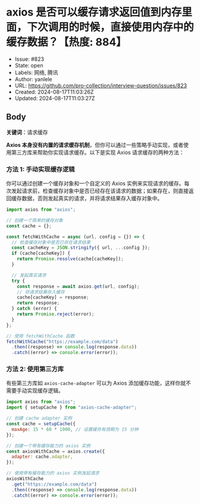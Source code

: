 # axios 是否可以缓存请求返回值到内存里面，下次调用的时候，直接使用内存中的缓存数据？【热度: 884】

- Issue: #823
- State: open
- Labels: 网络, 腾讯
- Author: yanlele
- URL: https://github.com/pro-collection/interview-question/issues/823
- Created: 2024-08-17T11:03:26Z
- Updated: 2024-08-17T11:03:27Z

## Body

**关键词**：请求缓存

**Axios 本身没有内置的请求缓存机制**，但你可以通过一些策略手动实现，或者使用第三方库来帮助你实现请求缓存。以下是实现 Axios 请求缓存的两种方法：

### 方法 1: 手动实现缓存逻辑

你可以通过创建一个缓存对象和一个自定义的 Axios 实例来实现请求的缓存。每次发起请求前，检查缓存对象中是否已经存在该请求的数据；如果存在，则直接返回缓存数据，否则发起真实的请求，并将请求结果存入缓存对象中。

```javascript
import axios from "axios";

// 创建一个简单的缓存对象
const cache = {};

const fetchWithCache = async (url, config = {}) => {
  // 检查缓存对象中是否已存在请求结果
  const cacheKey = JSON.stringify({ url, ...config });
  if (cache[cacheKey]) {
    return Promise.resolve(cache[cacheKey]);
  }

  // 发起真实请求
  try {
    const response = await axios.get(url, config);
    // 将请求结果存入缓存
    cache[cacheKey] = response;
    return response;
  } catch (error) {
    return Promise.reject(error);
  }
};

// 使用 fetchWithCache 函数
fetchWithCache("https://example.com/data")
  .then((response) => console.log(response.data))
  .catch((error) => console.error(error));
```

### 方法 2: 使用第三方库

有些第三方库如 `axios-cache-adapter` 可以为 Axios 添加缓存功能，这样你就不需要手动实现缓存逻辑。

```javascript
import axios from "axios";
import { setupCache } from "axios-cache-adapter";

// 创建 cache adapter 实例
const cache = setupCache({
  maxAge: 15 * 60 * 1000, // 设置缓存有效期为 15 分钟
});

// 创建一个带有缓存能力的 axios 实例
const axiosWithCache = axios.create({
  adapter: cache.adapter,
});

// 使用带有缓存能力的 axios 实例发起请求
axiosWithCache
  .get("https://example.com/data")
  .then((response) => console.log(response.data))
  .catch((error) => console.error(error));
```

